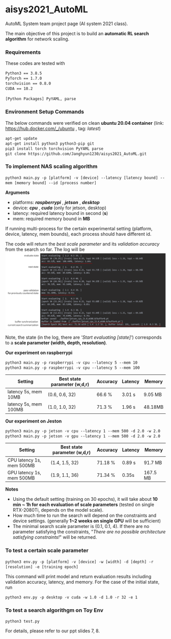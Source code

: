 # aisys2021_AutoML
AutoML System team project page (AI system 2021 class).

The main objective of this project is to build an **automatic RL search algorithm** for network scaling. 

### Requirements 
These codes are tested with
```
Python3 == 3.8.5
PyTorch == 1.7.0
torchvision == 0.8.0
CUDA == 10.2

[Python Packages] PyYAML, parse
```

### Environment Setup Commands
The below commands were verified on clean **ubuntu 20.04 container** (link: https://hub.docker.com/_/ubuntu , tag: *latest*)
```
apt-get update
apt-get install python3 python3-pip git
pip3 install torch torchvision PyYAML parse
git clone https://github.com/Janghyun1230/aisys2021_AutoML.git
```

### To implement NAS scaling algorithm
```
python3 main.py -p [platform] -v [device] --latency [latency bound] --mem [memory bound] --id [process number]
```
**Arguments**  
- platforms: ***raspberrypi*** , ***jetson*** , ***desktop***   
- device: ***cpu*** , ***cuda*** (only for jetson, desktop)
- latency: required latency bound in second (**s**)
- mem: required memory bound in **MB** 

If running multi-process for the certain experimental setting (platform, device, latency, mem bounds), each process should have different id.

The code will return the *best scale parameter* and its *validation accuracy* from the search so far. The log will be
![log](./images/log.png)

Note, the state (in the log, there are *'Start evaluating [state]'*) corresponds to a **scale parameter (width, depth, resolution)**.

**Our experiment on raspberrypi**
```
python3 main.py -p raspberrypi -v cpu --latency 5 --mem 10   
python3 main.py -p raspberrypi -v cpu --latency 5 --mem 100
```
| Setting  | Best state parameter (w,d,r) | Accuracy | Latency | Memory | 
| ------------- | ------------- | ------------- | ------------- | ------------- |
| latency 5s, mem 10MB | (0.6, 0.6, 32) | 66.6 % | 3.01 s | 9.05 MB |
| latency 5s, mem 100MB | (1.0, 1.0, 32) | 71.3 % | 1.96 s | 48.18MB |

**Our experiment on Jeston** 
```
python3 main.py -p jetson -v cpu --latency 1 --mem 500 -d 2.0 -w 2.0
python3 main.py -p jetson -v gpu --latency 1 --mem 500 -d 2.0 -w 2.0
```
| Setting  | Best state parameter (w,d,r) | Accuracy | Latency | Memory | 
| ------------- | ------------- | ------------- | ------------- | ------------- |
| CPU latency 1s, mem 500MB | (1.4, 1.5, 32) | 71.18 % | 0.89 s | 91.7 MB |
| GPU latency 1s, mem 500MB | (1.9, 1.1, 36) | 71.34 % | 0.35s | 167.5 MB |


**Notes**
- Using the default setting (training on 30 epochs), it will take about **10 min ~ 1h for each evaluation of scale parameters** (tested on single RTX-2080Ti, depends on the model scale). 
- How much time to run the search will depend on the constraints and device settings. (generally **1~2 weeks on single GPU** will be sufficient)
- The minimal search scale parameter is (0.1, 0.1, 4). If there are no parameter satisfying the constraints, "*There are no possible architecture satisfying constraints!*" will be returned. 


### To test a certain scale parameter
```
python3 env.py -p [platform] -v [device] -w [width] -d [depth] -r [resolution] -e [training epoch]
```
This command will print model and return evaluation results including validation accuracy, latency, and memory. For the case of the initial state, run
```
python3 env.py -p desktop -v cuda -w 1.0 -d 1.0 -r 32 -e 1
```


### To test a search algorithgm on Toy Env
```
python3 test.py 
```
For details, please refer to our ppt slides 7, 8.
